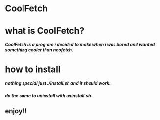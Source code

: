 # CoolFetch

# what is CoolFetch?
##### CoolFetch is a program i decided to make when i was bored and wanted something cooler than neofetch.

# how to install
##### nothing special just ./install.sh and it should work.

##### do the same to uninstall with uninstall.sh.

## enjoy!!
